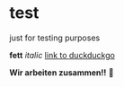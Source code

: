 # test
just for testing purposes

**fett**
*italic*
[link to duckduckgo](https://duckduckgo.com/)

**Wir arbeiten zusammen!!** :penguin:
